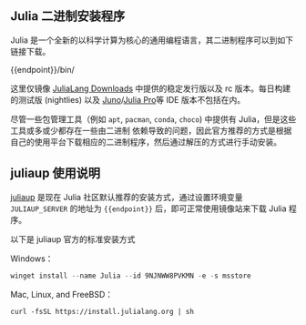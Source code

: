 ## Julia 二进制安装程序

Julia 是一个全新的以科学计算为核心的通用编程语言，其二进制程序可以到如下链接下载。

<tmpl>
{{endpoint}}/bin/
</tmpl>

这里仅镜像 [JuliaLang Downloads](https://julialang.org/downloads/) 中提供的稳定发行版以及 rc 版本。每日构建的测试版 (nightlies) 以及  [Juno](http://junolab.org/)/[Julia Pro](https://juliacomputing.com/products/juliapro)等 IDE 版本不包括在内。

尽管一些包管理工具（例如 `apt`, `pacman`, `conda`, `choco`) 中提供有 Julia，但是这些工具或多或少都存在一些由二进制 依赖导致的问题，因此官方推荐的方式是根据自己的使用平台下载相应的二进制程序，然后通过解压的方式进行手动安装。

## juliaup 使用说明

[juliaup](https://github.com/JuliaLang/juliaup) 是现在 Julia 社区默认推荐的安装方式，通过设置环境变量 `JULIAUP_SERVER` 的地址为 `{{endpoint}}` 后，即可正常使用镜像站来下载 Julia 程序。

以下是 juliaup 官方的标准安装方式

Windows：

```powershell
winget install --name Julia --id 9NJNWW8PVKMN -e -s msstore
```

Mac, Linux, and FreeBSD：

```shell
curl -fsSL https://install.julialang.org | sh
```

